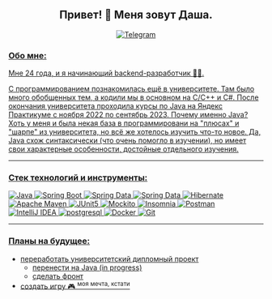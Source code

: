 <div id="header" align="center">
 <h2>Привет! 👋 Меня зовут Даша.</h2>
</div>
<div id="socials" align="center">
    <a href="https://t.me/daryasalt">
	   	 <img src="https://img.shields.io/badge/-Telegram-090909?style=for-the-badge&logo=Telegram&logoColor=26A5E4" alt="Telegram"/>	
</div>
      
### Обо мне: 
Мне 24 года, и я начинающий backend-разработчик 👩‍💻. 

С программированием познакомилась ещё в университете. Там было много обобщенных тем, а кодили мы в основном на C/C++ и C#. После окончания университета проходила курсы по Java на Яндекс Практикуме с ноября 2022 по сентябрь 2023. Почему именно Java? Хоть у меня и была некая база в программировани на "плюсах" и "шарпе" из университета, но всё же хотелось изучить что-то новое. Да, Java схож синтаксически (что очень помогло в изучении), но имеет свои характерные особенности, достойные отдельного изучения. 

---
### Стек технологий и инструменты:

![Java](https://img.shields.io/badge/-Java-090909?style=for-the-badge&logo=openJDK&logoColor=orange)
![Spring Boot](https://img.shields.io/badge/-Spring%20Boot-090909?style=for-the-badge&logo=SpringBoot&logoColor=6DB33F)
![Spring Data](https://img.shields.io/badge/-Spring%20Data%20JPA-090909?style=for-the-badge&logo=Spring&logoColor=6DB33F)
![Spring Data](https://img.shields.io/badge/-Spring%20Data%20JDBC-090909?style=for-the-badge&logo=Spring&logoColor=6DB33F)
![Hibernate](https://img.shields.io/badge/-Hibernate-090909?style=for-the-badge&logo=Hibernate&logoColor=59666C)
![Apache Maven](https://img.shields.io/badge/-Maven-090909?style=for-the-badge&logo=ApacheMaven&logoColor=C71A36)
![JUnit5](https://img.shields.io/badge/-JUnit5-090909?style=for-the-badge&logo=JUnit5&logoColor=25A162)
![Mockito](https://img.shields.io/badge/-MOCKITO-090909?style=for-the-badge&logo=JUnit5&logoColor=25A162)
![Insomnia](https://img.shields.io/badge/-Insomnia-090909?style=for-the-badge&logo=Insomnia&logoColor=4000BF)
![Postman](https://img.shields.io/badge/-Postman-090909?style=for-the-badge&logo=Postman&logoColor=FF6C37)
![IntelliJ IDEA](https://img.shields.io/badge/-IntelliJ%20IDEA-090909?style=for-the-badge&logo=IntelliJ%20IDEA)
![postgresql](https://img.shields.io/badge/-postgresql-090909?style=for-the-badge&logo=postgresql&logoColor=4169E1)
![Docker](https://img.shields.io/badge/-Docker-090909?style=for-the-badge&logo=Docker&logoColor=2496ED)
![Git](https://img.shields.io/badge/-Git-090909?style=for-the-badge&logo=Git&logoColor=F05032)

---

### Планы на будущее:

- переработать университетский дипломный проект
  - перенести на Java (in progress)
  - сделать фронт
- создать игру 🎮 <sup>моя мечта, кстати</sup>


